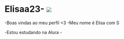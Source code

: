 # Elisaa23- ![](https://pt.picmix.com/stamp/Snorlax-8-Bit-1983718)


-Boas vindas ao meu perfil <3
-Meu nome é Elisa com S

-Estou estudando na Alura *-*
